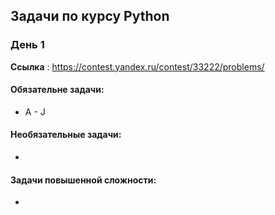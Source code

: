 ## Задачи по курсу Python

### День 1
**Ссылка** : https://contest.yandex.ru/contest/33222/problems/

#### Обязательне задачи:
* A - J
#### Необязательные задачи:
-
#### Задачи повышенной сложности:
-